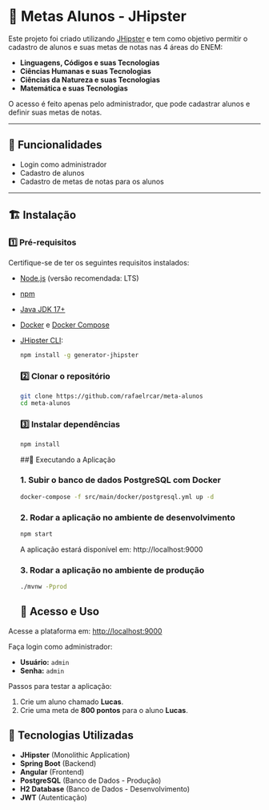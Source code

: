 # 📘 Metas Alunos - JHipster

Este projeto foi criado utilizando [JHipster](https://www.jhipster.tech/) e tem como objetivo permitir o cadastro de alunos e suas metas de notas nas 4 áreas do ENEM:

- **Linguagens, Códigos e suas Tecnologias**
- **Ciências Humanas e suas Tecnologias**
- **Ciências da Natureza e suas Tecnologias**
- **Matemática e suas Tecnologias**

O acesso é feito apenas pelo administrador, que pode cadastrar alunos e definir suas metas de notas.

---

## 🚀 Funcionalidades

- Login como administrador
- Cadastro de alunos
- Cadastro de metas de notas para os alunos

---

## 🏗️ Instalação

### 1️⃣ Pré-requisitos

Certifique-se de ter os seguintes requisitos instalados:

- [Node.js](https://nodejs.org/) (versão recomendada: LTS)
- [npm](https://www.npmjs.com/)
- [Java JDK 17+](https://adoptium.net/)
- [Docker](https://www.docker.com/) e [Docker Compose](https://docs.docker.com/compose/)
- [JHipster CLI](https://www.jhipster.tech/):

  ```sh
  npm install -g generator-jhipster
  ```
  ### 2️⃣ Clonar o repositório
  ```sh
  git clone https://github.com/rafaelrcar/meta-alunos
  cd meta-alunos
  ```
  ### 3️⃣ Instalar dependências
  ```sh
  npm install
  ```
  ##🚀 Executando a Aplicação
  ### 1. Subir o banco de dados PostgreSQL com Docker
  ```sh
  docker-compose -f src/main/docker/postgresql.yml up -d
  ```
  ### 2. Rodar a aplicação no ambiente de desenvolvimento
   ```sh
  npm start
  ```
   A aplicação estará disponível em: http://localhost:9000
  ### 3. Rodar a aplicação no ambiente de produção
  ```sh
  ./mvnw -Pprod
  ```
  ## 🔑 Acesso e Uso

Acesse a plataforma em: [http://localhost:9000](http://localhost:9000)  

Faça login como administrador:  
- **Usuário:** `admin`
- **Senha:** `admin`

Passos para testar a aplicação:
1. Crie um aluno chamado **Lucas**.
2. Crie uma meta de **800 pontos** para o aluno **Lucas**.

## 📌 Tecnologias Utilizadas

- **JHipster** (Monolithic Application)
- **Spring Boot** (Backend)
- **Angular** (Frontend)
- **PostgreSQL** (Banco de Dados - Produção)
- **H2 Database** (Banco de Dados - Desenvolvimento)
- **JWT** (Autenticação)
